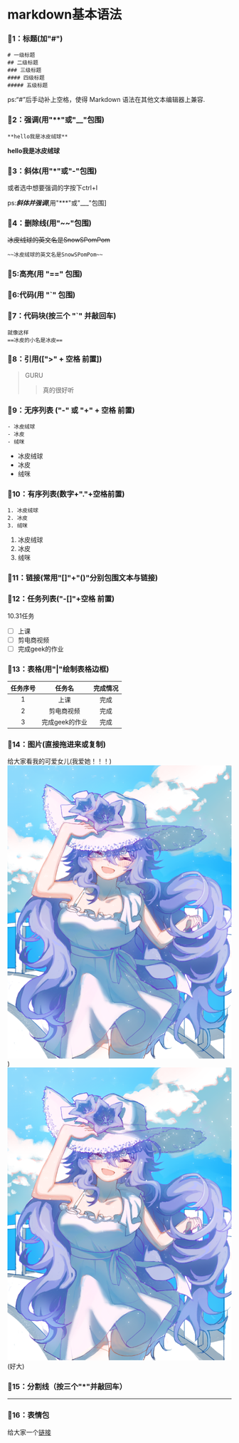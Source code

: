# markdown基本语法
### 🚩1：标题(加"#")
 ```
 # 一级标题
 ## 二级标题
 ### 三级标题
 #### 四级标题
 ##### 五级标题
 ```
 ps:“#”后手动补上空格，使得 Markdown 语法在其他文本编辑器上兼容.
 ### 🚩2：强调(用"**"或"__"包围)
 ```
 **hello我是冰皮绒球**
 ```
 **hello我是冰皮绒球**
 ### 🚩3：斜体(用"*"或"-"包围)
 或者选中想要强调的字按下ctrl+I
 
 ps:***斜体并强调***[用"***"或"___"包围]
 ### 🚩4：删除线(用"~~"包围)
 ~~冰皮绒球的英文名是SnowSPomPom~~
 ```
 ~~冰皮绒球的英文名是SnowSPomPom~~
 ```
 ### 🚩5:高亮(用 "==" 包围)
 ### 🚩6:代码(用 "`" 包围)
 ### 🚩7：代码块(按三个 "`" 并敲回车)
 ```
 就像这样
 ==冰皮的小名是冰皮==
 ```
 ### 🚩8：引用([">" + 空格 前置])
 > GURU
 >> 真的很好听
 ### 🚩9：无序列表 ("-" 或 "+" + 空格 前置)
 ```
 - 冰皮绒球
 - 冰皮
 - 绒咪
 ```
 - 冰皮绒球
 - 冰皮
 - 绒咪
 ### 🚩10：有序列表(数字+"."+空格前置)
 ```
 1. 冰皮绒球
 2. 冰皮
 3. 绒咪
 ```
  1. 冰皮绒球
 2. 冰皮
 3. 绒咪
 ### 🚩11：链接(常用"[]"+"()"分别包围文本与链接)
 ### 🚩12：任务列表("-[]"+空格 前置)
 10.31任务
 - [ ] 上课
 - [ ] 剪电商视频
 - [ ] 完成geek的作业
 ### 🚩13：表格(用"|"绘制表格边框)
 |任务序号|任务名|完成情况|
 |:---:|:---:|:---:|
 |1|上课|完成|
 |2|剪电商视频|完成|
 |3|完成geek的作业|完成|
 ### 🚩14：图片(直接拖进来或复制)
 给大家看我的可爱女儿(我爱她！！！)![疏墨，未来](https://github.com/SnowSPomPom/Tasks/blob/main/image/%E7%96%8F%E5%A2%A8%EF%BC%8C%E6%9C%AA%E6%9D%A5.png))
![郊野隐者](https://github.com/SnowSPomPom/Tasks/blob/main/image/%E7%96%8F%E5%A2%A8%EF%BC%8C%E6%9C%AA%E6%9D%A5.png)
(好大)
 ### 🚩15：分割线（按三个"*"并敲回车）
 ***
 
 ### 🚩16：表情包
 给大家一个[链接](https://emojipedia.org/apple/)
